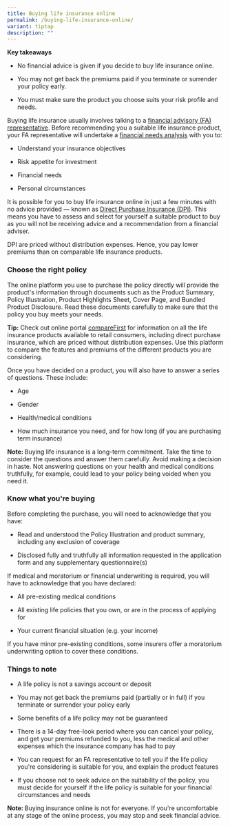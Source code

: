 ```yaml
---
title: Buying life insurance online
permalink: /buying-life-insurance-online/
variant: tiptap
description: ""
---
```

<p><strong>Key takeaways</strong>
</p>
<ul data-tight="true" class="tight">
<li>
<p>No financial advice is given if you decide to buy life insurance online.</p>
</li>
<li>
<p>You may not get back the premiums paid if you terminate or surrender your
policy early.</p>
</li>
<li>
<p>You must make sure the product you choose suits your risk profile and
needs.</p>
</li>
</ul>
<p>Buying life insurance usually involves talking to a <a href="https://www.moneysense.gov.sg/financial-advice-who-you-could-be-dealing-with/" rel="noopener noreferrer nofollow" target="_blank">financial advisory (FA) representative</a>.
Before recommending you a suitable life insurance product, your FA representative
will undertake a <a href="https://www.moneysense.gov.sg/financial-advisory-process/" rel="noopener noreferrer nofollow" target="_blank">financial needs analysis</a> with
you to:</p>
<ul data-tight="true" class="tight">
<li>
<p>Understand your insurance objectives</p>
</li>
<li>
<p>Risk appetite for investment</p>
</li>
<li>
<p>Financial needs</p>
</li>
<li>
<p>Personal circumstances</p>
</li>
</ul>
<p>It is possible for you to buy life insurance online in just a few minutes
with no advice provided — known as <a href="https://www.moneysense.gov.sg/buying-direct-purchase-insurance/" rel="noopener noreferrer nofollow" target="_blank">Direct Purchase Insurance (DPI)</a>.
This means you have to assess and select for yourself a suitable product
to buy as you will not be receiving advice and a recommendation from a
financial adviser.</p>
<p>DPI are priced without distribution expenses. Hence, you pay lower premiums
than on comparable life insurance products.</p>
<h3><strong>Choose the right policy</strong></h3>
<p>The online platform you use to purchase the policy directly will provide
the product's information through documents such as&nbsp;the Product Summary,
Policy Illustration, Product Highlights Sheet, Cover Page, and Bundled
Product Disclosure. Read these documents carefully to make sure that the
policy you buy meets your needs.</p>
<p><strong>Tip:</strong> Check out online portal <a href="http://www.comparefirst.sg/" rel="noopener noreferrer nofollow" target="_blank">compareFirst</a> for information on all
the life insurance products available to retail consumers, including direct
purchase insurance, which are priced without distribution expenses. Use
this platform to compare the features and premiums of the different products
you are considering.</p>
<p>Once you have decided on a product, you will also have to answer a series
of questions. These include:</p>
<ul data-tight="true" class="tight">
<li>
<p>Age</p>
</li>
<li>
<p>Gender</p>
</li>
<li>
<p>Health/medical conditions</p>
</li>
<li>
<p>How much insurance you need, and for how long (if you are purchasing term
insurance)</p>
</li>
</ul>
<p><strong>Note: </strong>Buying life insurance is a long-term commitment.
Take the time to consider the questions and answer them carefully. Avoid
making a decision in haste. Not answering questions on your health and
medical conditions truthfully, for example, could lead to your policy being
voided when you need it.</p>
<h3><strong>Know what you're buying</strong></h3>
<p>Before completing the purchase, you will need to acknowledge that you
have:</p>
<ul data-tight="true" class="tight">
<li>
<p>Read and understood the Policy Illustration and product summary, including
any exclusion of coverage</p>
</li>
<li>
<p>Disclosed fully and truthfully all information requested in the application
form and any supplementary questionnaire(s)</p>
</li>
</ul>
<p>If medical and moratorium or financial underwriting is required, you will
have to acknowledge that you have declared:</p>
<ul data-tight="true" class="tight">
<li>
<p>All pre-existing medical conditions</p>
</li>
<li>
<p>All existing life policies that you own, or are in the process of applying
for</p>
</li>
<li>
<p>Your current financial situation (e.g. your income)</p>
</li>
</ul>
<p>If you have minor pre-existing conditions, some insurers offer a moratorium
underwriting option to cover these conditions.</p>
<h3><strong>Things to note</strong></h3>
<ul data-tight="true" class="tight">
<li>
<p>A life policy is not a savings account or deposit</p>
</li>
<li>
<p>You may not get back the premiums paid (partially or in full) if you terminate
or surrender your policy early</p>
</li>
<li>
<p>Some benefits of a life policy&nbsp;may not be&nbsp;guaranteed</p>
</li>
<li>
<p>There is a 14-day free-look period where&nbsp;you can cancel your policy,
and get your premiums refunded to you, less the medical and other expenses
which the insurance company has had to pay</p>
</li>
<li>
<p>You can request for an FA representative to tell you if the life policy
you're considering is suitable for you, and explain the product features</p>
</li>
<li>
<p>If you choose not to seek advice on the suitability of the policy, you
must decide for yourself if the life policy is suitable for your financial
circumstances and needs</p>
</li>
</ul>
<p><strong>Note: </strong>Buying insurance online is not for everyone. If
you're uncomfortable at any stage of the online process, you may stop and
seek financial advice.</p>
<p>
<br>
</p>
<p></p>